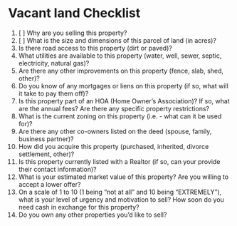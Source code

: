 # Vacant land Checklist
1. [ ] Why are you selling this property?
2. [ ] What is the size and dimensions of this parcel of land (in acres)?
3. Is there road access to this property (dirt or paved)?
4. What utilities are available to this property (water, well, sewer, septic, electricity, natural gas)?
5. Are there any other improvements on this property (fence, slab, shed, other)?
6. Do you know of any mortgages or liens on this property (if so, what will it take to pay them off)?
7. Is this property part of an HOA (Home Owner’s Association)? If so, what are the annual fees? Are there any specific property restrictions?
8. What is the current zoning on this property (i.e. - what can it be used for)?
9. Are there any other co-owners listed on the deed (spouse, family, business partner)?
10. How did you acquire this property (purchased, inherited, divorce settlement, other)?
11. Is this property currently listed with a Realtor (if so, can your provide their contact information)?
12. What is your estimated market value of this property? Are you willing to accept a lower offer?
13. On a scale of 1 to 10 (1 being “not at all” and 10 being “EXTREMELY”), what is your level of urgency and motivation to sell? How soon do you need cash in exchange for this property?
14. Do you own any other properties you’d like to sell?
